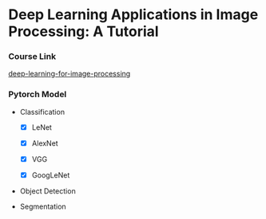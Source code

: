 # Deep Learning Applications in Image Processing: A Tutorial

### Course Link

[deep-learning-for-image-processing](https://github.com/WZMIAOMIAO/deep-learning-for-image-processing)

### Pytorch Model

- Classification
    - [x] LeNet

    - [x] AlexNet

    - [x] VGG

    - [x] GoogLeNet

- Object Detection

- Segmentation
